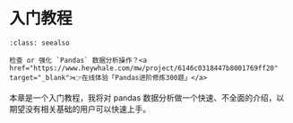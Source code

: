 # 入门教程

```{admonition} 在线刷题
:class: seealso

检查 or 强化 `Pandas` 数据分析操作？<a href="https://www.heywhale.com/mw/project/6146c0318447b8001769ff20" target="_blank">👉在线体验「Pandas进阶修炼300题」</a>
```

本章是一个入门教程，我将对 pandas 数据分析做一个快速、不全面的介绍，以期望没有相关基础的用户可以快速上手。
```{tableofcontents}
```
